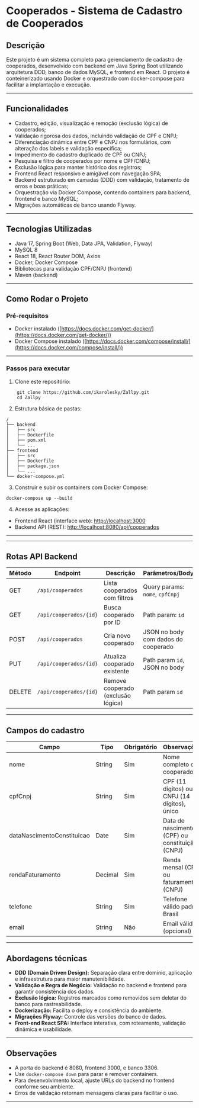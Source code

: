 Cooperados - Sistema de Cadastro de Cooperados
==============================================

Descrição
---------

Este projeto é um sistema completo para gerenciamento de cadastro de cooperados, desenvolvido com backend em Java Spring Boot utilizando arquitetura DDD, banco de dados MySQL, e frontend em React. O projeto é conteinerizado usando Docker e orquestrado com docker-compose para facilitar a implantação e execução.

* * *

Funcionalidades
---------------

*   Cadastro, edição, visualização e remoção (exclusão lógica) de cooperados;
*   Validação rigorosa dos dados, incluindo validação de CPF e CNPJ;
*   Diferenciação dinâmica entre CPF e CNPJ nos formulários, com alteração dos labels e validação específica;
*   Impedimento do cadastro duplicado de CPF ou CNPJ;
*   Pesquisa e filtro de cooperados por nome e CPF/CNPJ;
*   Exclusão lógica para manter histórico dos registros;
*   Frontend React responsivo e amigável com navegação SPA;
*   Backend estruturado em camadas (DDD) com validação, tratamento de erros e boas práticas;
*   Orquestração via Docker Compose, contendo containers para backend, frontend e banco MySQL;
*   Migrações automáticas de banco usando Flyway.

* * *

Tecnologias Utilizadas
----------------------

*   Java 17, Spring Boot (Web, Data JPA, Validation, Flyway)
*   MySQL 8
*   React 18, React Router DOM, Axios
*   Docker, Docker Compose
*   Bibliotecas para validação CPF/CNPJ (frontend)
*   Maven (backend)

* * *

Como Rodar o Projeto
--------------------

### Pré-requisitos

*   Docker instalado ([https://docs.docker.com/get-docker/](https://docs.docker.com/get-docker/))
*   Docker Compose instalado ([https://docs.docker.com/compose/install/](https://docs.docker.com/compose/install/))

* * *

### Passos para executar

1.  Clone este repositório:
```
    git clone https://github.com/ikarolesky/Zallpy.git
    cd Zallpy
``` 

2.  Estrutura básica de pastas:

```
/
├── backend
│   ├── src
│   ├── Dockerfile
│   ├── pom.xml
│   └── ...
├── frontend
│   ├── src
│   ├── Dockerfile
│   ├── package.json
│   └── ...
└── docker-compose.yml
```    

3.  Construir e subir os containers com Docker Compose:

```
docker-compose up --build
```   

4.  Acesse as aplicações:

*   Frontend React (interface web): [http://localhost:3000](http://localhost:3000)
*   Backend API (REST): [http://localhost:8080/api/cooperados](http://localhost:8080/api/cooperados)

* * *
- - -
## Rotas API Backend

| Método | Endpoint | Descrição | Parâmetros/Body |
| --- | --- | --- | --- |
| GET | `/api/cooperados` | Lista cooperados com filtros | Query params: `nome`, `cpfCnpj` |
| GET | `/api/cooperados/{id}` | Busca cooperado por ID | Path param: `id` |
| POST | `/api/cooperados` | Cria novo cooperado | JSON no body com dados do cooperado |
| PUT | `/api/cooperados/{id}` | Atualiza cooperado existente | Path param `id`, JSON no body |
| DELETE | `/api/cooperados/{id}` | Remove cooperado (exclusão lógica) | Path param `id` |
- - -

## Campos do cadastro

| Campo | Tipo | Obrigatório | Observações |
| --- | --- | --- | --- |
| nome | String | Sim | Nome completo do cooperado |
| cpfCnpj | String | Sim | CPF (11 dígitos) ou CNPJ (14 dígitos), único |
| dataNascimentoConstituicao | Date | Sim | Data de nascimento (CPF) ou constituição (CNPJ) |
| rendaFaturamento | Decimal | Sim | Renda mensal (CPF) ou faturamento (CNPJ) |
| telefone | String | Sim | Telefone válido padrão Brasil |
| email | String | Não | Email válido (opcional) |

- - -

Abordagens técnicas
-------------------

*   **DDD (Domain Driven Design):** Separação clara entre domínio, aplicação e infraestrutura para maior manutenibilidade.
*   **Validação e Regra de Negócio:** Validação no backend e frontend para garantir consistência dos dados.
*   **Exclusão lógica:** Registros marcados como removidos sem deletar do banco para rastreabilidade.
*   **Dockerização:** Facilita o deploy e consistência do ambiente.
*   **Migrações Flyway:** Controle das versões do banco de dados.
*   **Front-end React SPA:** Interface interativa, com roteamento, validação dinâmica e usabilidade.

* * *

Observações
-----------

*   A porta do backend é 8080, frontend 3000, e banco 3306.
*   Use `docker-compose down` para parar e remover containers.
*   Para desenvolvimento local, ajuste URLs do backend no frontend conforme seu ambiente.
*   Erros de validação retornam mensagens claras para facilitar o uso.

* * *

